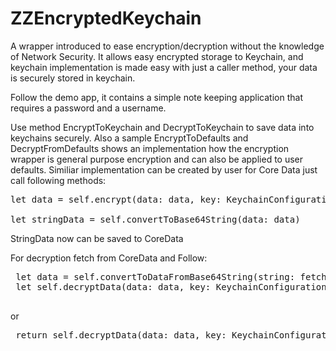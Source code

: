# ZZEncryptedKeychain
A wrapper introduced to ease encryption/decryption without the knowledge of Network Security. It allows easy encrypted storage to Keychain, and keychain implementation is made easy with just a caller method, your data is securely stored in keychain.

Follow the demo app, it contains a simple note keeping application that requires a password and a username.

Use method EncryptToKeychain and DecryptToKeychain to save data into keychains securely.
Also a sample EncryptToDefaults and DecryptFromDefaults shows an implementation how the encryption wrapper is general purpose encryption and can also be applied to user defaults.
Similiar implementation can be created by user for Core Data just call following methods:

<pre>
let data = self.encrypt(data: data, key: KeychainConfiguration.key)

let stringData = self.convertToBase64String(data: data)
</pre>
StringData now can be saved to CoreData

For decryption fetch from CoreData and Follow:
<pre>
 let data = self.convertToDataFromBase64String(string: fetchedData)
 let self.decryptData(data: data, key: KeychainConfiguration.key)!
 </pre>
 or
 <pre>
 return self.decryptData(data: data, key: KeychainConfiguration.key)!
</pre>
